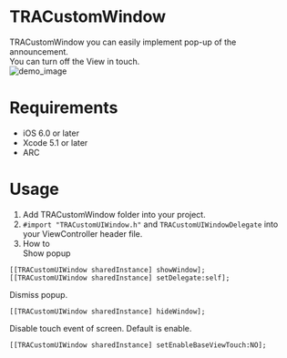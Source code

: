 TRACustomWindow
===============

TRACustomWindow you can easily implement pop-up of the announcement.  
You can turn off the View in touch.  
![demo_image](https://raw.github.com/wiki/travitu/my-resources/3b68879f58cb2818a69c320b6479022f.gif)

Requirements
===============
* iOS 6.0 or later  
* Xcode 5.1 or later
* ARC

Usage
===============
1. Add TRACustomWindow folder into your project.
2. `#import "TRACustomUIWindow.h"` and `TRACustomUIWindowDelegate` into your ViewController header file.
3. How to  
Show popup
```
[[TRACustomUIWindow sharedInstance] showWindow];  
[[TRACustomUIWindow sharedInstance] setDelegate:self];  
```
Dismiss popup.
```
[[TRACustomUIWindow sharedInstance] hideWindow];
```
Disable touch event of screen. Default is enable.  
```
[[TRACustomUIWindow sharedInstance] setEnableBaseViewTouch:NO];
```
